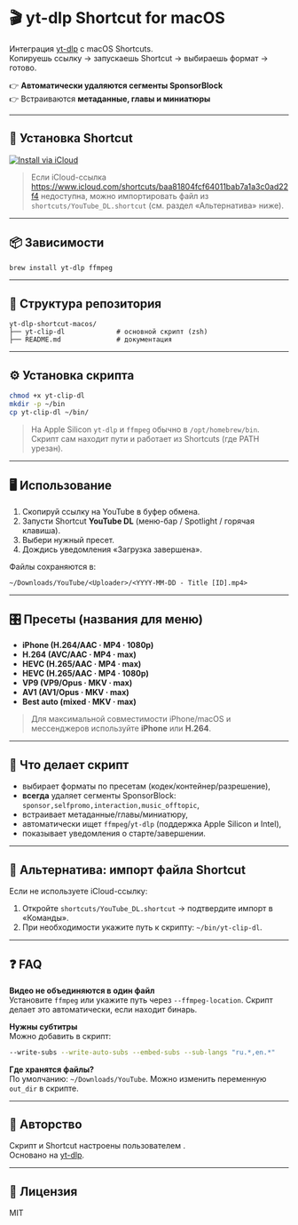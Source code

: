 # 🎬 yt-dlp Shortcut for macOS

Интеграция [yt-dlp](https://github.com/yt-dlp/yt-dlp) с macOS Shortcuts.  
Копируешь ссылку → запускаешь Shortcut → выбираешь формат → готово.

👉 **Автоматически удаляются сегменты SponsorBlock**  
👉 Встраиваются **метаданные, главы и миниатюры**  

---

## 🚀 Установка Shortcut

[![Install via iCloud](https://img.shields.io/badge/Install%20via%20iCloud-Shortcut-blue?logo=icloud)](https://www.icloud.com/shortcuts/baa81804fcf64011bab7a1a3c0ad22f4)

> Если iCloud-ссылка https://www.icloud.com/shortcuts/baa81804fcf64011bab7a1a3c0ad22f4 недоступна, можно импортировать файл из `shortcuts/YouTube_DL.shortcut` (см. раздел «Альтернатива» ниже).

---

## 📦 Зависимости

```bash
brew install yt-dlp ffmpeg
```

---

## 📂 Структура репозитория

```
yt-dlp-shortcut-macos/
├── yt-clip-dl             # основной скрипт (zsh)
├── README.md              # документация
```

---

## ⚙️ Установка скрипта

```bash
chmod +x yt-clip-dl
mkdir -p ~/bin
cp yt-clip-dl ~/bin/
```

> На Apple Silicon `yt-dlp` и `ffmpeg` обычно в `/opt/homebrew/bin`.  
> Скрипт сам находит пути и работает из Shortcuts (где PATH урезан).

---

## 🖥 Использование

1) Скопируй ссылку на YouTube в буфер обмена.  
2) Запусти Shortcut **YouTube DL** (меню-бар / Spotlight / горячая клавиша).  
3) Выбери нужный пресет.  
4) Дождись уведомления «Загрузка завершена».

Файлы сохраняются в:
```
~/Downloads/YouTube/<Uploader>/<YYYY-MM-DD - Title [ID].mp4>
```

---

## 🎛 Пресеты (названия для меню)

- **iPhone (H.264/AAC · MP4 · 1080p)**
- **H.264 (AVC/AAC · MP4 · max)**
- **HEVC (H.265/AAC · MP4 · max)**
- **HEVC (H.265/AAC · MP4 · 1080p)**
- **VP9 (VP9/Opus · MKV · max)**
- **AV1 (AV1/Opus · MKV · max)**
- **Best auto (mixed · MKV · max)**

> Для максимальной совместимости iPhone/macOS и мессенджеров используйте **iPhone** или **H.264**.

---

## 🧩 Что делает скрипт

- выбирает форматы по пресетам (кодек/контейнер/разрешение),
- **всегда** удаляет сегменты SponsorBlock: `sponsor,selfpromo,interaction,music_offtopic`,
- встраивает метаданные/главы/миниатюру,
- автоматически ищет `ffmpeg`/`yt-dlp` (поддержка Apple Silicon и Intel),
- показывает уведомления о старте/завершении.

---

## 🔧 Альтернатива: импорт файла Shortcut

Если не используете iCloud-ссылку:
1. Откройте `shortcuts/YouTube_DL.shortcut` → подтвердите импорт в «Команды».
2. При необходимости укажите путь к скрипту: `~/bin/yt-clip-dl`.

---

## ❓ FAQ

**Видео не объединяются в один файл**  
Установите `ffmpeg` или укажите путь через `--ffmpeg-location`. Скрипт делает это автоматически, если находит бинарь.

**Нужны субтитры**  
Можно добавить в скрипт:
```bash
--write-subs --write-auto-subs --embed-subs --sub-langs "ru.*,en.*"
```

**Где хранятся файлы?**  
По умолчанию: `~/Downloads/YouTube`. Можно изменить переменную `out_dir` в скрипте.

---

## 🙌 Авторство

Скрипт и Shortcut настроены пользователем **<your github nick>**.  
Основано на [yt-dlp](https://github.com/yt-dlp/yt-dlp).

---

## 📜 Лицензия

MIT
